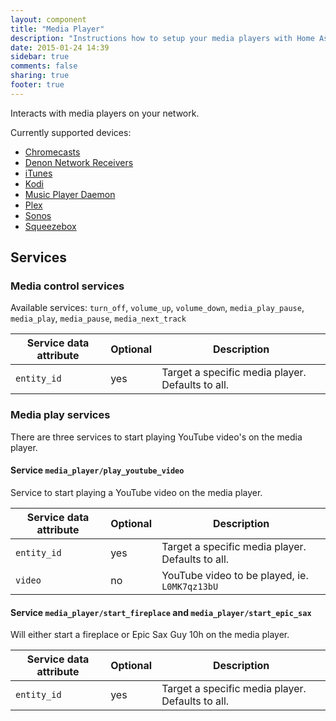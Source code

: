 ```yaml
---
layout: component
title: "Media Player"
description: "Instructions how to setup your media players with Home Assistant."
date: 2015-01-24 14:39
sidebar: true
comments: false
sharing: true
footer: true
---
```


Interacts with media players on your network.

Currently supported devices:

- [Chromecasts](/components/media_player.cast.html)
- [Denon Network Receivers](/components/media_player.denon.html)
- [iTunes](/components/media_player.itunes.html)
- [Kodi](/components/media_player.kodi.html)
- [Music Player Daemon](/components/media_player.mpd.html)
- [Plex](/components/media_player.plex.html)
- [Sonos](/components/media_player.sonos.html)
- [Squeezebox](/components/media_player.squeezebox.html)

## Services

### Media control services
Available services: `turn_off`, `volume_up`, `volume_down`, `media_play_pause`, `media_play`, `media_pause`, `media_next_track`

| Service data attribute | Optional | Description |
| ---------------------- | -------- | ----------- |
| `entity_id`            |      yes | Target a specific media player. Defaults to all.

### Media play services

There are three services to start playing YouTube video's on the media player.

#### Service `media_player/play_youtube_video`
Service to start playing a YouTube video on the media player. 

| Service data attribute | Optional | Description |
| ---------------------- | -------- | ----------- |
| `entity_id`            |      yes | Target a specific media player. Defaults to all.
| `video`                |       no | YouTube video to be played, ie. `L0MK7qz13bU`


#### Service `media_player/start_fireplace` and `media_player/start_epic_sax`
Will either start a fireplace or Epic Sax Guy 10h on the media player.

| Service data attribute | Optional | Description |
| ---------------------- | -------- | ----------- |
| `entity_id`            |      yes | Target a specific media player. Defaults to all.
